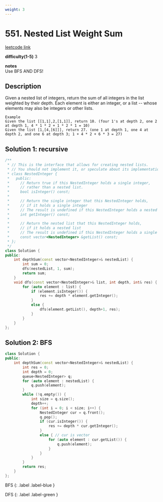 ```yaml
---
weight: 3
---
```

# 551. Nested List Weight Sum
[leetcode link](https://leetcode.com/problems/nested-list-weight-sum/submissions/)

**difficulty(1-5)** 
3

**notes**   
Use BFS AND DFS!

## Description
Given a nested list of integers, return the sum of all integers in the list weighted by their depth. 
Each element is either an integer, or a list -- whose elements may also be integers or other lists.
```
Example
Given the list [[1,1],2,[1,1]], return 10. (four 1's at depth 2, one 2 at depth 1, 4 * 1 * 2 + 1 * 2 * 1 = 10)
Given the list [1,[4,[6]]], return 27. (one 1 at depth 1, one 4 at depth 2, and one 6 at depth 3; 1 + 4 * 2 + 6 * 3 = 27)
```
## Solution 1: recursive
```c++
/**
 * // This is the interface that allows for creating nested lists.
 * // You should not implement it, or speculate about its implementation
 * class NestedInteger {
 *   public:
 *     // Return true if this NestedInteger holds a single integer,
 *     // rather than a nested list.
 *     bool isInteger() const;
 *
 *     // Return the single integer that this NestedInteger holds,
 *     // if it holds a single integer
 *     // The result is undefined if this NestedInteger holds a nested list
 *     int getInteger() const;
 *
 *     // Return the nested list that this NestedInteger holds,
 *     // if it holds a nested list
 *     // The result is undefined if this NestedInteger holds a single integer
 *     const vector<NestedInteger> &getList() const;
 * };
 */
class Solution {
public:
    int depthSum(const vector<NestedInteger>& nestedList) {
        int sum = 0;
        dfs(nestedList, 1, sum);
        return sum;
    }
    void dfs(const vector<NestedInteger>& list, int depth, int& res) {
        for (auto element : list) {
            if (element.isInteger()) {
                res += depth * element.getInteger();
            }
            else {
                dfs(element.getList(), depth+1, res);
            }
        }
    }
};
```

## Solution 2: BFS
```c++
class Solution {
public:
    int depthSum(const vector<NestedInteger>& nestedList) {
        int res = 0;
        int depth = 0;
        queue<NestedInteger> q;
        for (auto element : nestedList) {
            q.push(element);
        }
        while (!q.empty()) {
            int size = q.size();
            depth++;
            for (int i = 0; i < size; i++) {
                NestedInteger cur = q.front();
                q.pop();
                if (cur.isInteger()) {
                    res += depth * cur.getInteger();
                }
                else { // cur is vector
                    for (auto element : cur.getList()) {
                        q.push(element);
                    }
                }
            }
        }
        return res;
    }
};
```


BFS
{: .label .label-blue }

DFS
{: .label .label-green }
    